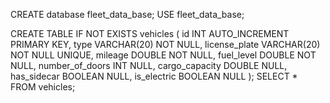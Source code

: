CREATE database fleet_data_base;
USE fleet_data_base;

CREATE TABLE IF NOT EXISTS vehicles (
id INT AUTO_INCREMENT PRIMARY KEY,
type VARCHAR(20) NOT NULL,
license_plate VARCHAR(20) NOT NULL UNIQUE,
mileage DOUBLE NOT NULL,
fuel_level DOUBLE NOT NULL,
number_of_doors INT         NULL,
cargo_capacity DOUBLE       NULL,
has_sidecar BOOLEAN         NULL,
is_electric BOOLEAN         NULL
);
SELECT * FROM vehicles;
